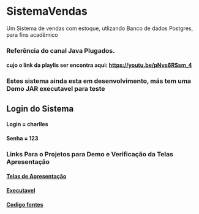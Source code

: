 # SistemaVendas
 Um Sistema de vendas com estoque, utlizando Banco de dados Postgres, para fins acadêmico
 
 ### Referência do canal Java Plugados.
 #### cujo o link da playlis ser encontra aqui: https://youtu.be/pNvs6RSsm_4
 
 ### Estes sistema ainda esta em desenvolvimento, más tem uma Demo JAR executavel para teste
 ## Login do Sistema
 #### Login = charlles
 #### Senha = 123
 
 ### Links Para o Projetos para Demo e Verificação da Telas Apresentação
 #### [Telas de Apresentação](https://github.com/israel206/SistemaVendas/tree/main/Telas-Cad-Sistemas)
 #### [Executavel](https://github.com/israel206/SistemaVendas/tree/main/Estoque-exe)
 #### [Codigo fontes](https://github.com/israel206/SistemaVendas/tree/main/Estoque-Codigo)
